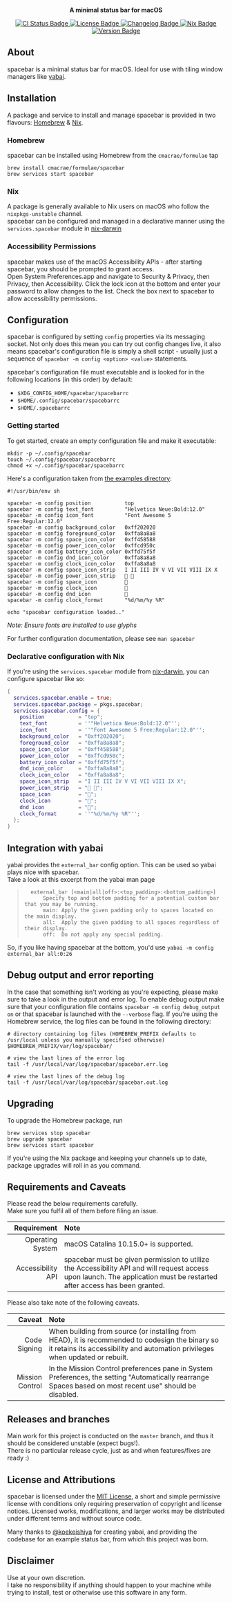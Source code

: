 <!-- Please be careful editing the below HTML, as GitHub is quite finicky with anything that looks like an HTML tag in GitHub Flavored Markdown. -->
<p align="center">
  <b>A minimal status bar for macOS</b>
</p>
<p align="center">
  <a href="https://travis-ci.org/cmacrae/spacebar">
    <img src="https://travis-ci.org/cmacrae/spacebar.svg?branch=master" alt="CI Status Badge">
  </a>
  <a href="https://github.com/cmacrae/spacebar/blob/master/LICENSE.txt">
    <img src="https://img.shields.io/github/license/cmacrae/spacebar.svg?color=blue" alt="License Badge">
  </a>
  <a href="https://github.com/cmacrae/spacebar/blob/master/CHANGELOG.md">
    <img src="https://img.shields.io/badge/view-changelog-purple.svg" alt="Changelog Badge">
  </a>
  <a href="https://builtwithnix.org">
    <img src="https://img.shields.io/badge/Built_With-Nix-5277C3.svg?logo=nixos&labelColor=73C3D5" alt="Nix Badge">
  </a>
  <a href="https://github.com/cmacrae/spacebar/compare/v1.0.0...HEAD">
    <img src="https://img.shields.io/github/commits-since/cmacrae/spacebar/latest.svg?color=orange" alt="Version Badge">
  </a>
</p>

## About
spacebar is a minimal status bar for macOS. Ideal for use with tiling window managers like [yabai](https://github.com/koekeishiya/yabai).

## Installation
A package and service to install and manage spacebar is provided in two flavours: [Homebrew](https://brew.sh) & [Nix](https://nixos.org).

### Homebrew
spacebar can be installed using Homebrew from the `cmacrae/formulae` tap
```
brew install cmacrae/formulae/spacebar
brew services start spacebar
```

### Nix
A package is generally available to Nix users on macOS who follow the `nixpkgs-unstable` channel.  
spacebar can be configured and managed in a declarative manner using the `services.spacebar` module in [nix-darwin](https://github.com/LnL7/nix-darwin)

### Accessibility Permissions
spacebar makes use of the macOS Accessibility APIs -  after starting spacebar, you should be prompted to grant access.  
Open System Preferences.app and navigate to Security & Privacy, then Privacy, then Accessibility. Click the lock icon at the bottom and enter your password to allow changes to the list. Check the box next to spacebar to allow accessibility permissions.

## Configuration
spacebar is configured by setting `config` properties via its messaging socket. Not only does this mean you can try out config changes live, it also means spacebar's configuration file is simply a shell script - usually just a sequence of `spacebar -m config <option> <value>` statements.  

spacebar's configuration file must executable and is looked for in the following locations (in this order) by default:
* `$XDG_CONFIG_HOME/spacebar/spacebarrc`
* `$HOME/.config/spacebar/spacebarrc`
* `$HOME/.spacebarrc`

### Getting started
To get started, create an empty configuration file and make it executable:
```
mkdir -p ~/.config/spacebar
touch ~/.config/spacebar/spacebarrc
chmod +x ~/.config/spacebar/spacebarrc
```

Here's a configuration taken from [the examples directory](examples):
```
#!/usr/bin/env sh

spacebar -m config position           top
spacebar -m config text_font          "Helvetica Neue:Bold:12.0"
spacebar -m config icon_font          "Font Awesome 5 Free:Regular:12.0"
spacebar -m config background_color   0xff202020
spacebar -m config foreground_color   0xffa8a8a8
spacebar -m config space_icon_color   0xff458588
spacebar -m config power_icon_color   0xffcd950c
spacebar -m config battery_icon_color 0xffd75f5f
spacebar -m config dnd_icon_color     0xffa8a8a8
spacebar -m config clock_icon_color   0xffa8a8a8
spacebar -m config space_icon_strip   I II III IV V VI VII VIII IX X
spacebar -m config power_icon_strip    
spacebar -m config space_icon         
spacebar -m config clock_icon         
spacebar -m config dnd_icon           
spacebar -m config clock_format       "%d/%m/%y %R"

echo "spacebar configuration loaded.."
```
_Note: Ensure fonts are installed to use glyphs_

For further configuration documentation, please see `man spacebar`

### Declarative configuration with Nix
If you're using the `services.spacebar` module from [nix-darwin](https://github.com/LnL7/nix-darwin), you can configure spacebar like so:
```nix
{
  services.spacebar.enable = true;
  services.spacebar.package = pkgs.spacebar;
  services.spacebar.config = {
    position           = "top";
    text_font          = ''"Helvetica Neue:Bold:12.0"'';
    icon_font          = ''"Font Awesome 5 Free:Regular:12.0"'';
    background_color   = "0xff202020";
    foreground_color   = "0xffa8a8a8";
    space_icon_color   = "0xff458588";
    power_icon_color   = "0xffcd950c";
    battery_icon_color = "0xffd75f5f";
    dnd_icon_color     = "0xffa8a8a8";
    clock_icon_color   = "0xffa8a8a8";
    space_icon_strip   = "I II III IV V VI VII VIII IX X";
    power_icon_strip   = " ";
    space_icon         = "";
    clock_icon         = "";
    dnd_icon           = "";
    clock_format       = ''"%d/%m/%y %R"'';
  };
}
```

## Integration with yabai
yabai provides the `external_bar` config option. This can be used so yabai plays nice with spacebar.  
Take a look at this excerpt from the yabai man page
>       external_bar [<main|all|off>:<top_padding>:<bottom_padding>]
>           Specify top and bottom padding for a potential custom bar that you may be running.
>           main: Apply the given padding only to spaces located on the main display.
>           all:  Apply the given padding to all spaces regardless of their display.
>           off:  Do not apply any special padding.


So, if you like having spacebar at the bottom, you'd use `yabai -m config external_bar all:0:26`

## Debug output and error reporting
In the case that something isn't working as you're expecting, please make sure to take a look in the output and error log. To enable debug output make sure that your configuration file contains `spacebar -m config debug_output on` or that spacebar is launched with the `--verbose` flag. If you're using the Homebrew service, the log files can be found in the following directory:
```
# directory containing log files (HOMEBREW_PREFIX defaults to /usr/local unless you manually specified otherwise)
$HOMEBREW_PREFIX/var/log/spacebar/

# view the last lines of the error log 
tail -f /usr/local/var/log/spacebar/spacebar.err.log

# view the last lines of the debug log
tail -f /usr/local/var/log/spacebar/spacebar.out.log
```

## Upgrading
To upgrade the Homebrew package, run
```
brew services stop spacebar
brew upgrade spacebar
brew services start spacebar
```

If you're using the Nix package and keeping your channels up to date, package upgrades will roll in as you command.

## Requirements and Caveats
Please read the below requirements carefully.  
Make sure you fulfil all of them before filing an issue.

|Requirement|Note|
|-:|:-|
|Operating System|macOS Catalina 10.15.0+ is supported.|
|Accessibility API|spacebar must be given permission to utilize the Accessibility API and will request access upon launch. The application must be restarted after access has been granted.|

Please also take note of the following caveats.

|Caveat|Note|
|-:|:-|
|Code Signing|When building from source (or installing from HEAD), it is recommended to codesign the binary so it retains its accessibility and automation privileges when updated or rebuilt.|
|Mission Control|In the Mission Control preferences pane in System Preferences, the setting "Automatically rearrange Spaces based on most recent use" should be disabled.|

## Releases and branches
Main work for this project is conducted on the `master` branch, and thus it should be considered unstable (expect bugs!).  
There is no particular release cycle, just as and when features/fixes are ready :)

## License and Attributions
spacebar is licensed under the [MIT License](LICENSE.txt), a short and simple permissive license with conditions only requiring preservation of copyright and license notices.
Licensed works, modifications, and larger works may be distributed under different terms and without source code.

Many thanks to [@koekeishiya](https://github.com/koekeishiya) for creating yabai, and providing the codebase for an example status bar, from which this project was born.

## Disclaimer
Use at your own discretion.  
I take no responsibility if anything should happen to your machine while trying to install, test or otherwise use this software in any form.
